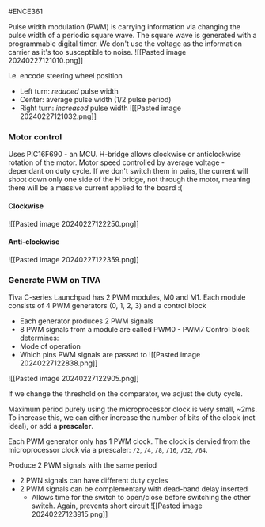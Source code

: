 #ENCE361 

Pulse width modulation (PWM) is carrying information via changing the pulse width of a periodic square wave. The square wave is generated with a programmable digital timer.
We don't use the voltage as the information carrier as it's too susceptible to noise.
![[Pasted image 20240227121010.png]]

i.e. encode steering wheel position
- Left turn: *reduced* pulse width
- Center: average pulse width (1/2 pulse period)
- Right turn: *increased* pulse width
![[Pasted image 20240227121032.png]]

### Motor control
Uses PIC16F690 - an MCU. H-bridge allows clockwise or anticlockwise rotation of the motor. Motor speed controlled by average voltage - dependant on duty cycle. 
If we don't switch them in pairs, the current will shoot down only one side of the H bridge, not through the motor, meaning there will be a massive current applied to the board :(
#### Clockwise
![[Pasted image 20240227122250.png]]

#### Anti-clockwise
![[Pasted image 20240227122359.png]]

### Generate PWM on TIVA
Tiva C-series Launchpad has 2 PWM modules, M0 and M1.
Each module consists of 4 PWM generators (0, 1, 2, 3) and a control block
- Each generator produces 2 PWM signals
- 8 PWM signals from a module are called PWM0 - PWM7
Control block determines:
- Mode of operation
- Which pins PWM signals are passed to
![[Pasted image 20240227122838.png]]

![[Pasted image 20240227122905.png]]

If we change the threshold on the comparator, we adjust the duty cycle.

Maximum period purely using the microprocessor clock is very small, ~2ms.
To increase this, we can either increase the number of bits of the clock (not ideal), or add a **prescaler**.

Each PWM generator only has 1 PWM clock. The clock is dervied from the microprocessor clock via a prescaler: `/2`, `/4`, `/8`, `/16`, `/32`, `/64`.

Produce 2 PWM signals with the same period
-  2 PWN signals can have different duty cycles
- 2 PWM signals can be complementary with dead-band delay inserted
	- Allows time for the switch to open/close before switching the other switch. Again, prevents short circuit
![[Pasted image 20240227123915.png]]




